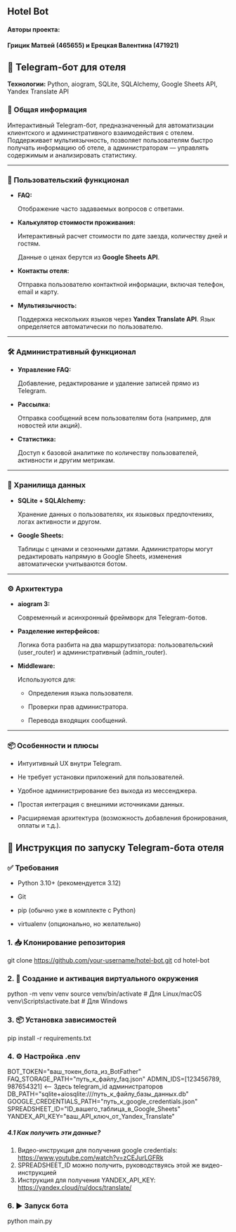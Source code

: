 ## Hotel Bot

#### Авторы проекта:
**Грицик Матвей (465655) и Ерецкая Валентина (471921)**

## **🏨 Telegram-бот для отеля**

  

**Технологии:** Python, aiogram, SQLite, SQLAlchemy, Google Sheets API, Yandex Translate API

  

### **📌 Общая информация**

  

Интерактивный Telegram-бот, предназначенный для автоматизации клиентского и административного взаимодействия с отелем. Поддерживает мультиязычность, позволяет пользователям быстро получать информацию об отеле, а администраторам — управлять содержимым и анализировать статистику.

---

### **👤 Пользовательский функционал**

- **FAQ:**
    
    Отображение часто задаваемых вопросов с ответами.
    
- **Калькулятор стоимости проживания:**
    
    Интерактивный расчет стоимости по дате заезда, количеству дней и гостям.
    
    Данные о ценах берутся из **Google Sheets API**.
    
- **Контакты отеля:**
    
    Отправка пользователю контактной информации, включая телефон, email и карту.
    
- **Мультиязычность:**
    
    Поддержка нескольких языков через **Yandex Translate API**. Язык определяется автоматически по пользователю.
    

---

### **🛠️ Административный функционал**

- **Управление FAQ:**
    
    Добавление, редактирование и удаление записей прямо из Telegram.
    
- **Рассылка:**
    
    Отправка сообщений всем пользователям бота (например, для новостей или акций).
    
- **Статистика:**
    
    Доступ к базовой аналитике по количеству пользователей, активности и другим метрикам.
    

---

### **🧠 Хранилища данных**

- **SQLite + SQLAlchemy:**
    
    Хранение данных о пользователях, их языковых предпочтениях, логах активности и другом.
    
- **Google Sheets:**
    
    Таблицы с ценами и сезонными датами. Администраторы могут редактировать напрямую в Google Sheets, изменения автоматически учитываются ботом.
    

---

### **⚙️ Архитектура**

- **aiogram 3:**
    
    Современный и асинхронный фреймворк для Telegram-ботов.
    
- **Разделение интерфейсов:**
    
    Логика бота разбита на два маршрутизатора: пользовательский (user_router) и административный (admin_router).
    
- **Middleware:**
    
    Используются для:
    
    - Определения языка пользователя.
        
    - Проверки прав администратора.
        
    - Перевода входящих сообщений.
        
    

---

### **📦 Особенности и плюсы**

- Интуитивный UX внутри Telegram.
    
- Не требует установки приложений для пользователей.
    
- Удобное администрирование без выхода из мессенджера.
    
- Простая интеграция с внешними источниками данных.
    
- Расширяемая архитектура (возможность добавления бронирования, оплаты и т.д.).


## **🚀 Инструкция по запуску Telegram-бота отеля**

  

### **✅ Требования**

- Python 3.10+ (рекомендуется 3.12)
    
- Git
    
- pip (обычно уже в комплекте с Python)
    
- virtualenv (опционально, но желательно)


### **1. 📥 Клонирование репозитория**
git clone https://github.com/your-username/hotel-bot.git
cd hotel-bot

### **2. 🧪 Создание и активация виртуального окружения**
python -m venv venv
source venv/bin/activate        # Для Linux/macOS
venv\Scripts\activate.bat       # Для Windows

### **3. 📦 Установка зависимостей**
pip install -r requirements.txt

### **4. ⚙️ Настройка** **.env**
BOT_TOKEN="ваш_токен_бота_из_BotFather"
FAQ_STORAGE_PATH="путь_к_файлу_faq.json"
ADMIN_IDS=[123456789, 987654321] <-- Здесь telegram_id администраторов
DB_PATH="sqlite+aiosqlite:///путь_к_файлу_базы_данных.db"
GOOGLE_CREDENTIALS_PATH="путь_к_google_credentials.json"
SPREADSHEET_ID="ID_вашего_таблица_в_Google_Sheets"
YANDEX_API_KEY="ваш_API_ключ_от_Yandex_Translate"

##### 4.1 Как получить эти данные?
1. Видео-инструкция для получения google credentials: https://www.youtube.com/watch?v=zCEJurLGFRk
2. SPREADSHEET_ID можно получить, руководствуясь этой же видео-инструкцией
3. Инструкция для получения YANDEX_API_KEY: https://yandex.cloud/ru/docs/translate/

### **6. ▶️ Запуск бота**
python main.py

